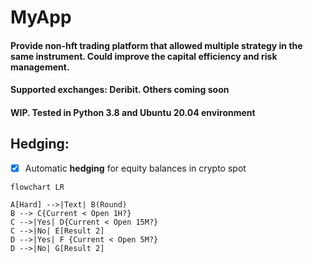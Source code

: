 
# MyApp
#### Provide non-hft trading platform that allowed multiple strategy in the same instrument. Could improve the capital efficiency and risk management.

#### Supported exchanges: Deribit. Others coming soon

#### WIP. Tested in Python 3.8 and Ubuntu 20.04 environment

## Hedging:
- [x] Automatic **hedging** for equity balances in crypto spot


```mermaid
flowchart LR

A[Hard] -->|Text| B(Round)
B --> C{Current < Open 1H?}
C -->|Yes| D{Current < Open 15M?}
C -->|No| E[Result 2]
D -->|Yes| F {Current < Open 5M?}
D -->|No| G[Result 2]
```
